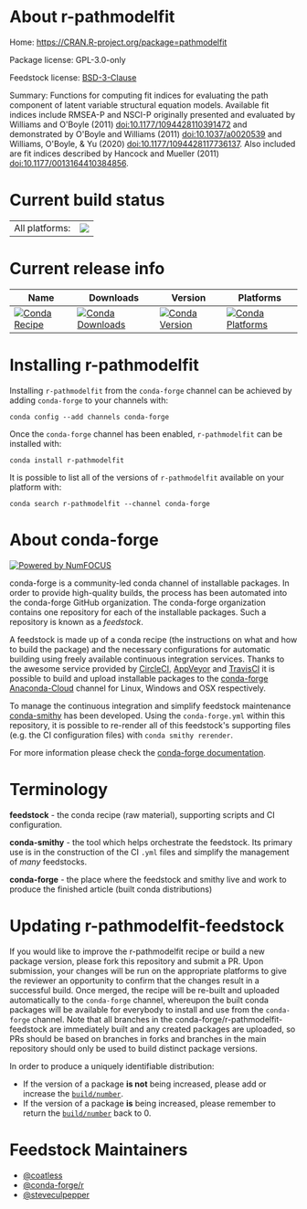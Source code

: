 About r-pathmodelfit
====================

Home: https://CRAN.R-project.org/package=pathmodelfit

Package license: GPL-3.0-only

Feedstock license: [BSD-3-Clause](https://github.com/conda-forge/r-pathmodelfit-feedstock/blob/master/LICENSE.txt)

Summary: Functions for computing fit indices for evaluating the path component of latent variable structural equation models. Available fit indices include RMSEA-P and NSCI-P originally presented and evaluated by Williams and O'Boyle (2011) <doi:10.1177/1094428110391472> and demonstrated by O'Boyle and Williams (2011) <doi:10.1037/a0020539> and Williams, O'Boyle, & Yu (2020) <doi:10.1177/1094428117736137>. Also included are fit indices described by Hancock and Mueller (2011) <doi:10.1177/0013164410384856>.

Current build status
====================


<table><tr><td>All platforms:</td>
    <td>
      <a href="https://dev.azure.com/conda-forge/feedstock-builds/_build/latest?definitionId=11583&branchName=master">
        <img src="https://dev.azure.com/conda-forge/feedstock-builds/_apis/build/status/r-pathmodelfit-feedstock?branchName=master">
      </a>
    </td>
  </tr>
</table>

Current release info
====================

| Name | Downloads | Version | Platforms |
| --- | --- | --- | --- |
| [![Conda Recipe](https://img.shields.io/badge/recipe-r--pathmodelfit-green.svg)](https://anaconda.org/conda-forge/r-pathmodelfit) | [![Conda Downloads](https://img.shields.io/conda/dn/conda-forge/r-pathmodelfit.svg)](https://anaconda.org/conda-forge/r-pathmodelfit) | [![Conda Version](https://img.shields.io/conda/vn/conda-forge/r-pathmodelfit.svg)](https://anaconda.org/conda-forge/r-pathmodelfit) | [![Conda Platforms](https://img.shields.io/conda/pn/conda-forge/r-pathmodelfit.svg)](https://anaconda.org/conda-forge/r-pathmodelfit) |

Installing r-pathmodelfit
=========================

Installing `r-pathmodelfit` from the `conda-forge` channel can be achieved by adding `conda-forge` to your channels with:

```
conda config --add channels conda-forge
```

Once the `conda-forge` channel has been enabled, `r-pathmodelfit` can be installed with:

```
conda install r-pathmodelfit
```

It is possible to list all of the versions of `r-pathmodelfit` available on your platform with:

```
conda search r-pathmodelfit --channel conda-forge
```


About conda-forge
=================

[![Powered by NumFOCUS](https://img.shields.io/badge/powered%20by-NumFOCUS-orange.svg?style=flat&colorA=E1523D&colorB=007D8A)](http://numfocus.org)

conda-forge is a community-led conda channel of installable packages.
In order to provide high-quality builds, the process has been automated into the
conda-forge GitHub organization. The conda-forge organization contains one repository
for each of the installable packages. Such a repository is known as a *feedstock*.

A feedstock is made up of a conda recipe (the instructions on what and how to build
the package) and the necessary configurations for automatic building using freely
available continuous integration services. Thanks to the awesome service provided by
[CircleCI](https://circleci.com/), [AppVeyor](https://www.appveyor.com/)
and [TravisCI](https://travis-ci.com/) it is possible to build and upload installable
packages to the [conda-forge](https://anaconda.org/conda-forge)
[Anaconda-Cloud](https://anaconda.org/) channel for Linux, Windows and OSX respectively.

To manage the continuous integration and simplify feedstock maintenance
[conda-smithy](https://github.com/conda-forge/conda-smithy) has been developed.
Using the ``conda-forge.yml`` within this repository, it is possible to re-render all of
this feedstock's supporting files (e.g. the CI configuration files) with ``conda smithy rerender``.

For more information please check the [conda-forge documentation](https://conda-forge.org/docs/).

Terminology
===========

**feedstock** - the conda recipe (raw material), supporting scripts and CI configuration.

**conda-smithy** - the tool which helps orchestrate the feedstock.
                   Its primary use is in the construction of the CI ``.yml`` files
                   and simplify the management of *many* feedstocks.

**conda-forge** - the place where the feedstock and smithy live and work to
                  produce the finished article (built conda distributions)


Updating r-pathmodelfit-feedstock
=================================

If you would like to improve the r-pathmodelfit recipe or build a new
package version, please fork this repository and submit a PR. Upon submission,
your changes will be run on the appropriate platforms to give the reviewer an
opportunity to confirm that the changes result in a successful build. Once
merged, the recipe will be re-built and uploaded automatically to the
`conda-forge` channel, whereupon the built conda packages will be available for
everybody to install and use from the `conda-forge` channel.
Note that all branches in the conda-forge/r-pathmodelfit-feedstock are
immediately built and any created packages are uploaded, so PRs should be based
on branches in forks and branches in the main repository should only be used to
build distinct package versions.

In order to produce a uniquely identifiable distribution:
 * If the version of a package **is not** being increased, please add or increase
   the [``build/number``](https://conda.io/docs/user-guide/tasks/build-packages/define-metadata.html#build-number-and-string).
 * If the version of a package **is** being increased, please remember to return
   the [``build/number``](https://conda.io/docs/user-guide/tasks/build-packages/define-metadata.html#build-number-and-string)
   back to 0.

Feedstock Maintainers
=====================

* [@coatless](https://github.com/coatless/)
* [@conda-forge/r](https://github.com/conda-forge/r/)
* [@steveculpepper](https://github.com/steveculpepper/)


